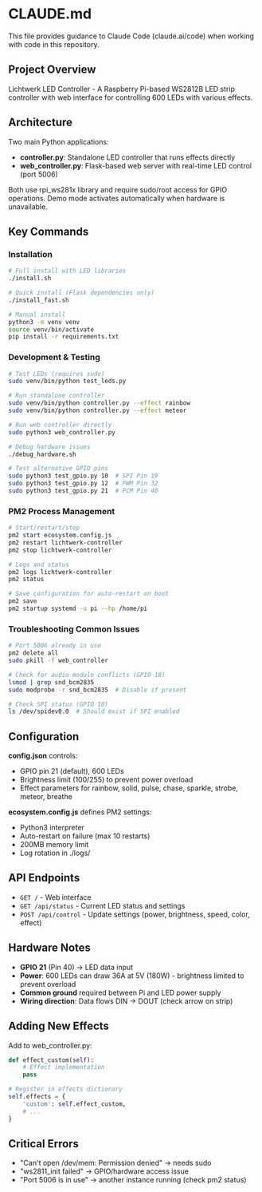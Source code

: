 # CLAUDE.md

This file provides guidance to Claude Code (claude.ai/code) when working with code in this repository.

## Project Overview

Lichtwerk LED Controller - A Raspberry Pi-based WS2812B LED strip controller with web interface for controlling 600 LEDs with various effects. 

## Architecture

Two main Python applications:
- **controller.py**: Standalone LED controller that runs effects directly
- **web_controller.py**: Flask-based web server with real-time LED control (port 5006)

Both use rpi_ws281x library and require sudo/root access for GPIO operations. Demo mode activates automatically when hardware is unavailable.

## Key Commands

### Installation
```bash
# Full install with LED libraries
./install.sh

# Quick install (Flask dependencies only)
./install_fast.sh

# Manual install
python3 -m venv venv
source venv/bin/activate
pip install -r requirements.txt
```

### Development & Testing
```bash
# Test LEDs (requires sudo)
sudo venv/bin/python test_leds.py

# Run standalone controller
sudo venv/bin/python controller.py --effect rainbow
sudo venv/bin/python controller.py --effect meteor

# Run web controller directly
sudo python3 web_controller.py

# Debug hardware issues  
./debug_hardware.sh

# Test alternative GPIO pins
sudo python3 test_gpio.py 10  # SPI Pin 19
sudo python3 test_gpio.py 12  # PWM Pin 32
sudo python3 test_gpio.py 21  # PCM Pin 40
```

### PM2 Process Management
```bash
# Start/restart/stop
pm2 start ecosystem.config.js
pm2 restart lichtwerk-controller
pm2 stop lichtwerk-controller

# Logs and status
pm2 logs lichtwerk-controller
pm2 status

# Save configuration for auto-restart on boot
pm2 save
pm2 startup systemd -u pi --hp /home/pi
```

### Troubleshooting Common Issues
```bash
# Port 5006 already in use
pm2 delete all
sudo pkill -f web_controller

# Check for audio module conflicts (GPIO 18)
lsmod | grep snd_bcm2835
sudo modprobe -r snd_bcm2835  # Disable if present

# Check SPI status (GPIO 10)
ls /dev/spidev0.0  # Should exist if SPI enabled
```

## Configuration

**config.json** controls:
- GPIO pin 21 (default), 600 LEDs
- Brightness limit (100/255) to prevent power overload  
- Effect parameters for rainbow, solid, pulse, chase, sparkle, strobe, meteor, breathe

**ecosystem.config.js** defines PM2 settings:
- Python3 interpreter
- Auto-restart on failure (max 10 restarts)
- 200MB memory limit
- Log rotation in ./logs/

## API Endpoints

- `GET /` - Web interface
- `GET /api/status` - Current LED status and settings
- `POST /api/control` - Update settings (power, brightness, speed, color, effect)

## Hardware Notes

- **GPIO 21** (Pin 40) → LED data input
- **Power**: 600 LEDs can draw 36A at 5V (180W) - brightness limited to prevent overload
- **Common ground** required between Pi and LED power supply
- **Wiring direction**: Data flows DIN → DOUT (check arrow on strip)

## Adding New Effects

Add to web_controller.py:
```python
def effect_custom(self):
    # Effect implementation
    pass

# Register in effects dictionary
self.effects = {
    'custom': self.effect_custom,
    # ...
}
```

## Critical Errors

- "Can't open /dev/mem: Permission denied" → needs sudo
- "ws2811_init failed" → GPIO/hardware access issue  
- "Port 5006 is in use" → another instance running (check pm2 status)